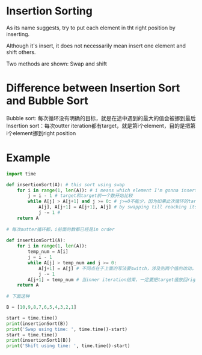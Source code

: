 # Insertion Sorting
As its name suggests, try to put each element in tht right position by inserting.

Although it's insert, it does not necessarily mean insert one element and shift others. 

Two methods are shown: Swap and shift

# Difference between Insertion Sort and Bubble Sort
Bubble sort: 每次循环没有明确的目标，就是在途中遇到的最大的值会被挪到最后
Insertion sort：每次outter iteration都有target，就是第i个element，目的是把第i个element挪到right position

# Example
```py
import time

def insertionSort(A): # this sort using swap
    for i in range(1, len(A)): # i means which element I'm gonna insert this time, 第一个数前面没有可以insert的地方，所以从第二个数开始
        j = i - 1 # target和target前一个数开始比较
        while A[j] > A[j+1] and j >= 0: # j>=0不能少，因为如果此次循环的target是整个list中最小值，那么当被挪到第一位时，j-1=-1此时不应该再进入循环
            A[j], A[j+1] = A[j+1], A[j] # by swapping till reaching its right position
            j -= 1 # 
    return A
    
# 每次outter循环都，i前面的数都已经是in order
    
def insertionSort1(A):
    for i in range(1, len(A)):
        temp_num = A[i]
        j = i - 1
        while A[j] > temp_num and j >= 0:
            A[j+1] = A[j] # 不同点在于上面的写法要switch，涉及到两个值的改动，还有程序内部第三个temp值（swap中都有），而这里每次只会涉及到一个值的改变，
            j -= 1
        A[j+1] = temp_num # 当inner iteration结束，一定要把target值放回right position
    return A
    
# 下面这种

B = [10,9,8,7,6,5,4,3,2,1]

start = time.time()
print(insertionSort(B))
print('Swap using time: ', time.time()-start)
start = time.time()
print(insertionSort1(B))
print('Shift using time: ', time.time()-start)
```
